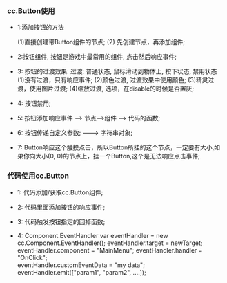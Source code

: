 ### cc.Button使用

* 1:添加按钮的方法

    (1)直接创建带Button组件的节点;
    (2) 先创建节点，再添加组件;

* 2:按钮组件, 按钮是游戏中最常用的组件, 点击然后响应事件;

* 3: 按钮的过渡效果:
    过渡: 普通状态, 鼠标滑动到物体上, 按下状态, 禁用状态
    (1)没有过渡，只有响应事件;
    (2)颜色过渡, 过渡效果中使用颜色;
    (3)精灵过渡，使用图片过渡;
    (4)缩放过渡, 选项，在disable的时候是否置灰;

* 4: 按钮禁用;

* 5: 按钮添加响应事件 --> 节点-->组件 --> 代码的函数;

* 6: 按钮传递自定义参数; ---> 字符串对象;

* 7: Button响应这个触摸点击，所以Button所挂的这个节点，一定要有大小,如果你向大小(0, 0)的节点上，挂一个Button,这个是无法响应点击事件;

### 代码使用cc.Button

* 1: 代码添加/获取cc.Button组件;

* 2: 代码里面添加按钮的响应事件;

* 3: 代码触发按钮指定的回掉函数;

* 4: Component.EventHandler
      var eventHandler = new cc.Component.EventHandler();
      eventHandler.target = newTarget;
      eventHandler.component = "MainMenu";
      eventHandler.handler = "OnClick";     
      eventHandler.customEventData = "my data";
      eventHandler.emit(["param1", "param2", ....]);


